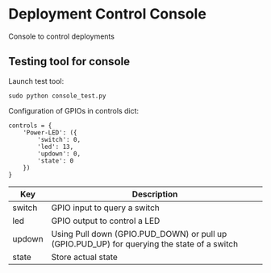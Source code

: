 # Deployment Control Console

Console to control deployments

## Testing tool for console

Launch test tool:

    sudo python console_test.py
    
Configuration of GPIOs in controls dict:

    controls = {
        'Power-LED': ({
            'switch': 0,
            'led': 13,
            'updown': 0,
            'state': 0
        })
    }

|Key|Description|    
|---|---|
|switch|GPIO input to query a switch|
|led|GPIO output to control a LED|
|updown|Using Pull down (GPIO.PUD_DOWN) or pull up (GPIO.PUD_UP) for querying the state of a switch|
|state|Store actual state|


